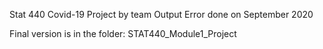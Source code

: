 Stat 440 Covid-19 Project by team Output Error done on September 2020

Final version is in the folder: STAT440_Module1_Project

